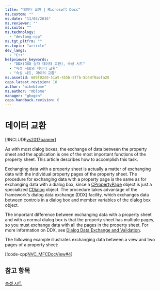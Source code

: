 ```yaml
---
title: "데이터 교환 | Microsoft Docs"
ms.custom: ""
ms.date: "11/04/2016"
ms.reviewer: ""
ms.suite: ""
ms.technology: 
  - "devlang-cpp"
ms.tgt_pltfrm: ""
ms.topic: "article"
dev_langs: 
  - "C++"
helpviewer_keywords: 
  - "DDX(대화 상자 데이터 교환), 속성 시트"
  - "속성 시트와 데이터 교환"
  - "속성 시트, 데이터 교환"
ms.assetid: 689f02d0-51a9-455b-8ffb-5b44f0aefa28
caps.latest.revision: 10
author: "mikeblome"
ms.author: "mblome"
manager: "ghogen"
caps.handback.revision: 6
---
```

# 데이터 교환
[!INCLUDE[vs2017banner](../assembler/inline/includes/vs2017banner.md)]

As with most dialog boxes, the exchange of data between the property sheet and the application is one of the most important functions of the property sheet.  This article describes how to accomplish this task.  
  
 Exchanging data with a property sheet is actually a matter of exchanging data with the individual property pages of the property sheet.  The procedure for exchanging data with a property page is the same as for exchanging data with a dialog box, since a [CPropertyPage](../mfc/reference/cpropertypage-class.md) object is just a specialized [CDialog](../mfc/reference/cdialog-class.md) object.  The procedure takes advantage of the framework's dialog data exchange \(DDX\) facility, which exchanges data between controls in a dialog box and member variables of the dialog box object.  
  
 The important difference between exchanging data with a property sheet and with a normal dialog box is that the property sheet has multiple pages, so you must exchange data with all the pages in the property sheet.  For more information on DDX, see [Dialog Data Exchange and Validation](../mfc/dialog-data-exchange-and-validation.md).  
  
 The following example illustrates exchanging data between a view and two pages of a property sheet:  
  
 [!code-cpp[NVC_MFCDocView#4](../mfc/codesnippet/CPP/exchanging-data_1.cpp)]  
  
## 참고 항목  
 [속성 시트](../mfc/property-sheets-mfc.md)